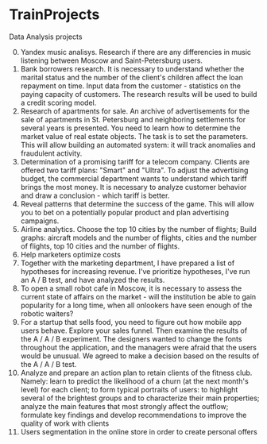# TrainProjects
Data Analysis projects

0. Yandex music analisys. Research if there are any differencies in music listening between Moscow and Saint-Petersburg users.
1. Bank borrowers research. It is necessary to understand whether the marital status and the number of the client's children affect the loan repayment on time. Input data from the customer - statistics on the paying capacity of customers. The research results will be used to build a credit scoring model.
2. Research of apartments for sale. An archive of advertisements for the sale of apartments in St. Petersburg and neighboring settlements for several years is presented. You need to learn how to determine the market value of real estate objects. The task is to set the parameters. This will allow building an automated system: it will track anomalies and fraudulent activity.
3. Determination of a promising tariff for a telecom company.  Clients are offered two tariff plans: "Smart" and "Ultra". To adjust the advertising budget, the commercial department wants to understand which tariff brings the most money. It is necessary to analyze customer behavior and draw a conclusion - which tariff is better.
4. Reveal patterns that determine the success of the game. This will allow you to bet on a potentially popular product and plan advertising campaigns.
5. Airline analytics. Choose the top 10 cities by the number of flights; Build graphs: aircraft models and the number of flights, cities and the number of flights, top 10 cities and the number of flights.
6. Help marketers optimize costs
7. Together with the marketing department, I have prepared a list of hypotheses for increasing revenue. I've prioritize hypotheses, I've run an A / B test, and have analyzed the results.
8. To open a small robot cafe in Moscow, it is necessary to assess the current state of affairs on the market - will the institution be able to gain popularity for a long time, when all onlookers have seen enough of the robotic waiters?
9. For a startup that sells food, you need to figure out how mobile app users behave. Explore your sales funnel.
Then examine the results of the A / A / B experiment. The designers wanted to change the fonts throughout the application, and the managers were afraid that the users would be unusual. We agreed to make a decision based on the results of the A / A / B test.
10. Analyze and prepare an action plan to retain clients of the fitness club. Namely:
learn to predict the likelihood of a churn (at the next month's level) for each client;
to form typical portraits of users: to highlight several of the brightest groups and to characterize their main properties;
analyze the main features that most strongly affect the outflow;
formulate key findings and develop recommendations to improve the quality of work with clients
11. Users segmentation in the online store in order to create personal offers
